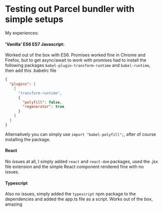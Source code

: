 # Testing out Parcel bundler with simple setups

My experiences:

#### 'Vanilla' ES6 ES7 Javascript:

Worked out of the box with ES6. Promises worked fine in Chrome and Firefox, but to get async/await to work with promises had to install the following packages `babel-plugin-transform-runtime` and `babel-runtime`, then add this .babelrc file

```json
{
  "plugins": [
    [
      "transform-runtime",
      {
        "polyfill": false,
        "regenerator": true
      }
    ]
  ]
}
```
Alternatively you can simply use `import "babel-polyfill";`, after of course installing the package.

#### React
No issues at all, I simply added `react` and `react-dom` packages, used the .jsx file extension and the simple React component rendered fine with no issues.

#### Typescript
Also no issues, simply added the `typescript` npm package to the dependencies and added the app.ts file as a script. Works out of the box, amazing
